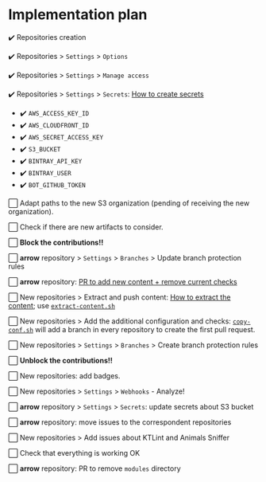 # Implementation plan

:heavy_check_mark: Repositories creation

:heavy_check_mark: Repositories > `Settings` > `Options`

:heavy_check_mark: Repositories > `Settings` > `Manage access`

:heavy_check_mark: Repositories > `Settings` > `Secrets`: [How to create secrets](how-to-create-secrets.md)

* :heavy_check_mark: `AWS_ACCESS_KEY_ID`
* :heavy_check_mark: `AWS_CLOUDFRONT_ID`
* :heavy_check_mark: `AWS_SECRET_ACCESS_KEY`
* :heavy_check_mark: `S3_BUCKET`
* :heavy_check_mark: `BINTRAY_API_KEY`
* :heavy_check_mark: `BINTRAY_USER`
* :heavy_check_mark: `BOT_GITHUB_TOKEN`

:white_large_square: Adapt paths to the new S3 organization (pending of receiving the new organization).

:white_large_square: Check if there are new artifacts to consider.

:white_large_square: **Block the contributions!!**

:white_large_square: **arrow** repository > `Settings` > `Branches` > Update branch protection rules

:white_large_square: **arrow** repository: [PR to add new content + remove current checks](https://github.com/arrow-kt/arrow/pull/2066)

:white_large_square: New repositories > Extract and push content: [How to extract the content](how-to-extract-content.md); use [`extract-content.sh`](scripts/extract-content.sh)

:white_large_square: New repositories > Add the additional configuration and checks: [`copy-conf.sh`](scripts/copy-conf.sh) will add a branch in every repository to create the first pull request.

:white_large_square: New repositories > `Settings` > `Branches` > Create branch protection rules

:white_large_square: **Unblock the contributions!!**

:white_large_square: New repositories: add badges.

:white_large_square: New repositories > `Settings` > `Webhooks` - Analyze!

:white_large_square: **arrow** repository > `Settings` > `Secrets`: update secrets about S3 bucket

:white_large_square: **arrow** repository: move issues to the correspondent repositories

:white_large_square: New repositories > Add issues about KTLint and Animals Sniffer

:white_large_square: Check that everything is working OK

:white_large_square: **arrow** repository: PR to remove `modules` directory
